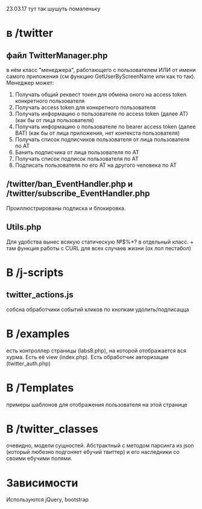 23.03.17
тут так шушуть помаленьку
# в /twitter 
## файл TwitterManager.php
в нём класс "менеджера", работающего с пользователем ИЛИ от имени самого приложения (см функцию GetUserByScreenName или как то так).
Менеджер может: 
1. Получать общий реквест токен для обмена оного на access token конкретного пользователя
2. Получать access token для конкретного пользователя
3. Получать информацию о пользователе по access token (далее AT) (как бы от лица пользователя)
4. Получать информацию о пользователе по bearer access token (далее BAT) (как бы от лица приложения, нет контекста пользователя)
5. Получать список подписчиков пользователя от лица пользователя по AT
6. Банить подписчика от лица пользователя по AT
7. Получать список подписок пользователя по AT
8. Подписать пользователя по его AT на другого человека по AT

## /twitter/ban_EventHandler.php и /twitter/subscribe_EventHandler.php
Проиллюстрированы подписка и блокировка.

## Utils.php
Для удобства вынес всякую статическую №$%*? в отдельный класс. + там функция работы с CURL для всех случаев жизни (ох лол пестабол)


# В /j-scripts
## twitter_actions.js
собсна обработчики событий кликов по кнопкам удолить/подписацца

# В /examples
есть контроллер страницы (labs8.php), на которой отображается вся хурма. Есть её view (index.php). Есть обработчик авторизации (twitter_auth.php)

# В /Templates
примеры шаблонов для отображения пользователя на этой странице
# В /twitter_classes
очевидно, модели сущностей. Абстрактный с методом парсинга из json (который любезно подгоняет ебучий твиттер) и его наследники со своими ебучими полями.

# Зависимости
Используются jQuery, bootstrap
